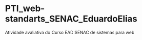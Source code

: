 # PTI_web-standarts_SENAC_EduardoElias
Atividade avaliativa do Curso EAD SENAC de sistemas para web
